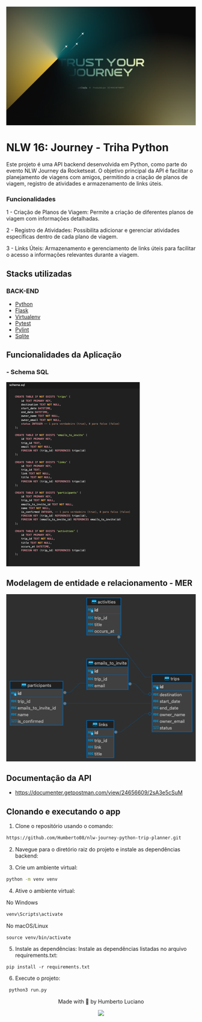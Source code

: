 ![alt imagem de capa](./.github/wallpaper.png)
# NLW 16: Journey - Triha Python #
Este projeto é uma API backend desenvolvida em Python, como parte do evento NLW Journey da Rocketseat. O objetivo principal da API é facilitar o planejamento de viagens com amigos, permitindo a criação de planos de viagem, registro de atividades e armazenamento de links úteis.



### Funcionalidades

1 - Criação de Planos de Viagem: Permite a criação de diferentes planos de viagem com informações detalhadas.

2 - Registro de Atividades: Possibilita adicionar e gerenciar atividades específicas dentro de cada plano de viagem.

3 - Links Úteis: Armazenamento e gerenciamento de links úteis para facilitar o acesso a informações relevantes durante a viagem.

## Stacks utilizadas ##

### BACK-END ###

- [Python](https://www.python.org/)
- [Flask](https://pypi.org/project/Flask/)
- [Virtualenv](https://pypi.org/project/virtualenv/)
- [Pytest](https://docs.pytest.org/en/8.2.x/)
- [Pylint](https://docs.pytest.org/en/8.2.x/)
- [Sqlite](https://sqlite.com/)


## Funcionalidades da Aplicação ##

### - Schema SQL
![alt imagem de capa](./.github/schema.png)

## Modelagem de entidade e relacionamento - MER

![alt imagem de capa](./.github/mer.png)

## Documentação da API
- https://documenter.getpostman.com/view/24656609/2sA3e5cSuM


## Clonando e executando o app ##

1. Clone o repositório usando o comando:

```bash
https://github.com/Humberto08/nlw-journey-python-trip-planner.git
```

2. Navegue para o diretório raiz do projeto e instale as dependências backend:


3. Crie um ambiente virtual:

```bash
python -m venv venv

```

4. Ative o ambiente virtual:

No Windows
```bash
venv\Scripts\activate

```

No macOS/Linux
```
source venv/bin/activate
```

5. Instale as dependências:
Instale as dependências listadas no arquivo requirements.txt:
```
pip install -r requirements.txt
```

6. Execute o projeto:

```bash
 python3 run.py    
```



<div id='contatos' align="center">
  <p align="center">Made with 💜 by Humberto Luciano</p>
  <div id="contatos" align="center">
    <a href="https://www.linkedin.com/in/humberto-luciano/" target="_blank"><img src="https://img.shields.io/badge/-LinkedIn-%230077B5?style=for-the-badge&logo=linkedin&logoColor=white" target="_blank"></a>
</div>




